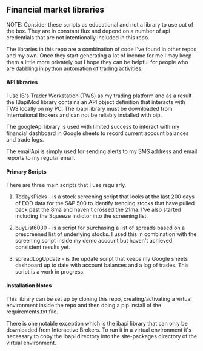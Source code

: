 ## Financial market libraries

NOTE: Consider these scripts as educational and not a library to use out of the box. They are in constant flux and depend on a number of api credentials that are not intentionally included in this repo.

The libraries in this repo are a combination of code I've found in other repos and my own. Once they start generating a lot of income for me I may keep them a little more privately but I hope they can be helpful for people who are dabbling in python automation of trading activities.

#### API libraries
I use IB's Trader Workstation (TWS) as my trading platform and as a result the IBapiMod library contains an API object definition that interacts with TWS locally on my PC. The ibapi library must be downloaded from International Brokers and can not be reliably installed with pip.

The googleApi library is used with limited success to interact with my financial dashboard in Google sheets to record current account balances and trade logs.

The emailApi is simply used for sending alerts to my SMS address and email reports to my regular email.

#### Primary Scripts
There are three main scripts that I use regularly.

1) TodaysPicks - is a stock screening script that looks at the last 200 days of EOD data for the S&P 500 to identify trending stocks that have pulled back past the 8ma and haven't crossed the 21ma. I've also started including the Squeeze indictor into the screening list.

2) buyList6030 - is a script for purchasing a list of spreads based on a prescreened list of underlying stocks. I used this in combination with the screening script inside my demo account but haven't achieved consistent results yet.

3) spreadLogUpdate - is the update script that keeps my Google sheets dashboard up to date with account balances and a log of trades. This script is a work in progress.

#### Installation Notes
This library can be set up by cloning this repo, creating/activating a virtual environment inside the repo and then doing a pip install of the requirements.txt file.

There is one notable exception which is the ibapi library that can only be downloaded from Interactive Brokers. To run it in a virtual environment it's necessary to copy the ibapi directory into the site-packages directory of the virtual environment.
